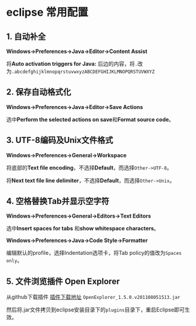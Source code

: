 # eclipse 常用配置

## 1. 自动补全

**Windows->Preferences->Java->Editor->Content Assist**

将**Auto activation triggers for Java:** 后边的内容，将`.`改为`.abcdefghijklmnopqrstuvwxyzABCDEFGHIJKLMNOPQRSTUVWXYZ`

## 2. 保存自动格式化

**Windows->Preferences->Java->Editor->Save Actions**

选中**Perform the selected actions on save**和**Format source code**。

## 3. UTF-8编码及Unix文件格式

**Windows->Preferences->General->Workspace**

将底部的**Text file encoding**，不选择**Default**，而选择`Other->UTF-8`。

将**Next text file line delimiter**，不选择**Default**，而选择`Other->Unix`。

## 4. 空格替换Tab并显示空字符

**Windows->Preferences->General->Editors->Text Editors**

选中**Insert spaces for tabs** 和**show whitespace characters**。

**Windows->Preferences->Java->Code Style->Formatter**

编辑默认的profile，选择Indentation选项卡，将Tab policy的值改为`Spaces only`。

## 5. 文件浏览插件 Open Explorer

从github下载插件 [插件下载地址](https://github.com/samsonw/OpenExplorer/releases) `OpenExplorer_1.5.0.v201108051513.jar`

然后将.jar文件拷贝到eclipse安装目录下的`plugins`目录下，重启Eclipse即可生效。


